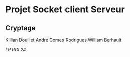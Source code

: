 # Projet Socket client Serveur
## Cryptage
Killian Douillet
André Gomes Rodrigues
William Berhault

*LP RGI 24*
